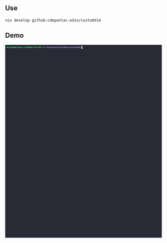 ## Use

```shell
nix develop github:cdepontac-odin/customVim
```

## Demo

![Demo](./flakeDemo.gif)
